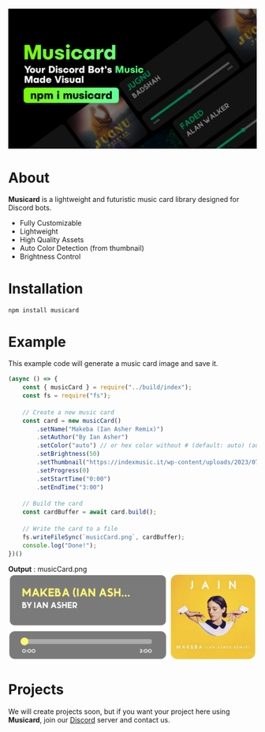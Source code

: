 ![enter image description here](https://raw.githubusercontent.com/A3PIRE/musicard/main/assets/musicard.jpg)
# About
**Musicard** is a lightweight and futuristic music card library designed for Discord bots.

- Fully Customizable
- Lightweight
- High Quality Assets
- Auto Color Detection (from thumbnail)
- Brightness Control

# Installation
```
npm install musicard
```

# Example
This example code will generate a music card image and save it.
```js
(async () => {
    const { musicCard } = require("../build/index");
    const fs = require("fs");

    // Create a new music card
    const card = new musicCard()
        .setName("Makeba (Ian Asher Remix)")
        .setAuthor("By Ian Asher")
        .setColor("auto") // or hex color without # (default: auto) (auto: dominant color from thumbnail)
        .setBrightness(50)
        .setThumbnail("https://indexmusic.it/wp-content/uploads/2023/07/jain-makeba-ian-asher-remix.jpg")
        .setProgress(0)
        .setStartTime("0:00")
        .setEndTime("3:00")

    // Build the card
    const cardBuffer = await card.build();

    // Write the card to a file
    fs.writeFileSync(`musicCard.png`, cardBuffer);
    console.log("Done!");
})()
```
**Output** : musicCard.png
![output](https://raw.githubusercontent.com/A3PIRE/musicard/main/assets/example.png)

# Projects
We will create projects soon, but if you want your project here using **Musicard**, join our [Discord](https://discord.gg/TvjrWtEuyP) server and contact us.